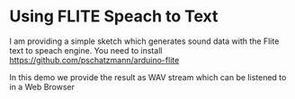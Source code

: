 # Using FLITE Speach to Text

I am providing a simple sketch which generates sound data with the Flite text to speach engine.
You need to install https://github.com/pschatzmann/arduino-flite

In this demo we provide the result as WAV stream which can be listened to in a Web Browser

